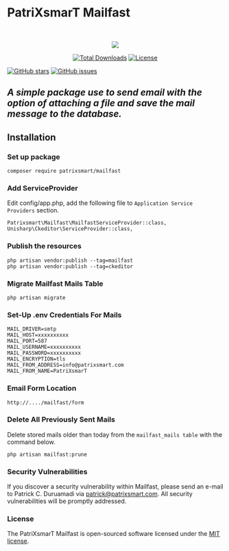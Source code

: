 # PatriXsmarT Mailfast
<br>

<p align="center"><a href="https://patrixsmart.com" target="_blank"><img src="https://www.patrixsmart.com/storage/patrixsmart_images/shortcut_icon.jpg"></a></p>

<p align="center">
<a href="https://packagist.org/packages/patrixsmart/mailfast"><img src="https://poser.pugx.org/patrixsmart/mailfast/d/total.svg" alt="Total Downloads"></a>
<a href="https://packagist.org/packages/patrixsmart/mailfast"><img src="https://poser.pugx.org/patrixsmart/mailfast/license.svg" alt="License"></a>

[![GitHub stars](https://img.shields.io/github/stars/patrixsmart/mailfast.svg)](https://github.com/patrixsmart/mailfast/stargazers)
[![GitHub issues](https://img.shields.io/github/issues/patrixsmart/mailfast.svg)](https://github.com/patrixsmart/mailfast/issues)
</p>




## *A simple package use to send email with the option of attaching a file and save the mail message to the database.*

## Installation
### Set up package

```
composer require patrixsmart/mailfast
```


### Add ServiceProvider

Edit config/app.php, add the following file to `Application Service Providers` section.
```
Patrixsmart\Mailfast\MailfastServiceProvider::class,
Unisharp\Ckeditor\ServiceProvider::class,
```
### Publish the resources
```
php artisan vendor:publish --tag=mailfast
php artisan vendor:publish --tag=ckeditor
```
### Migrate Mailfast Mails Table
```
php artisan migrate
```
### Set-Up .env Credentials For Mails
```
MAIL_DRIVER=smtp
MAIL_HOST=xxxxxxxxxx
MAIL_PORT=587
MAIL_USERNAME=xxxxxxxxxx
MAIL_PASSWORD=xxxxxxxxxx 
MAIL_ENCRYPTION=tls
MAIL_FROM_ADDRESS=info@patrixsmart.com
MAIL_FROM_NAME=PatriXsmarT
```
### Email Form Location
```
http://..../mailfast/form

```
### Delete All Previously Sent Mails

Delete stored mails older than today from the `mailfast_mails table` with the command below.
```
php artisan mailfast:prune
```
### Security Vulnerabilities

If you discover a security vulnerability within Mailfast, please send an e-mail to Patrick C. Duruamadi via [patrick@patrixsmart.com](mailto:patrick@patrixsmart.com). All security vulnerabilities will be promptly addressed.

### License

The PatriXsmarT Mailfast is open-sourced software licensed under the [MIT license](https://opensource.org/licenses/MIT).
